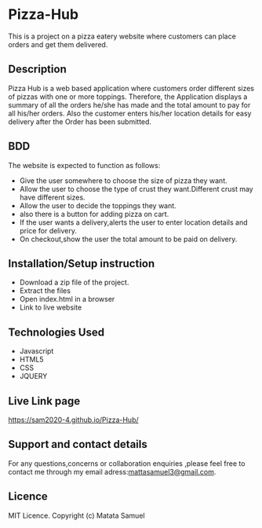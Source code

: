 # Pizza-Hub
This is a project on a pizza eatery website where customers can place orders and get them  delivered.

## Description
Pizza Hub is a web based application where customers order different sizes of pizzas with one or more toppings. 
Therefore, the Application displays a summary of all the orders he/she has made and the total amount to pay for all his/her orders. 
Also  the customer enters his/her location details for easy delivery after the Order has been submitted.

## BDD
The website is expected to function as follows:
* Give the user somewhere to choose the size of pizza they want.
* Allow the user to choose the type of crust they want.Different crust may have different sizes.
* Allow the user to decide the toppings they want.
* also there is a button for adding pizza on cart.
* If the user wants a delivery,alerts the user to enter location details and price for delivery.
* On checkout,show the user the total amount to be paid on delivery.

## Installation/Setup instruction
* Download a zip file of the project.
* Extract the files
* Open index.html in a browser
* Link to live website

## Technologies Used
* Javascript
* HTML5
* CSS
* JQUERY

## Live Link page
https://sam2020-4.github.io/Pizza-Hub/

## Support and contact details
For any questions,concerns or collaboration enquiries  ,please feel free to contact me through my email adress:mattasamuel3@gmail.com.

## Licence
MIT Licence. Copyright (c) Matata Samuel
